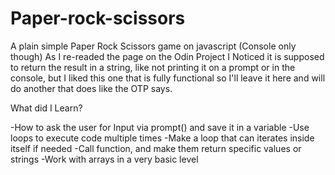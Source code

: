 # Paper-rock-scissors
A plain simple Paper Rock Scissors game on javascript (Console only though)
As I re-readed the page on the Odin Project I Noticed it is supposed to return the result in a string, like not printing it on a prompt or in the console, but I liked this one that is fully functional so I'll leave it here and will do another that does like the OTP says.

What did I Learn?

-How to ask the user for Input via prompt() and save it in a variable
-Use loops to execute code multiple times
-Make a loop that can iterates inside itself if needed
-Call function, and make them return specific values or strings
-Work with arrays in a very basic level